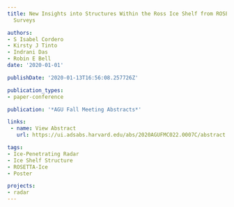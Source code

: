 ```yaml
---
title: New Insights into Structures Within the Ross Ice Shelf from ROSETTA-Ice Radar
  Surveys

authors:
- S Isabel Cordero
- Kirsty J Tinto
- Indrani Das
- Robin E Bell
date: '2020-01-01'

publishDate: '2020-01-13T16:56:08.257726Z'

publication_types:
- paper-conference

publication: '*AGU Fall Meeting Abstracts*'

links:
 - name: View Abstract
   url: https://ui.adsabs.harvard.edu/abs/2020AGUFMC022.0007C/abstract

tags:
- Ice-Penetrating Radar
- Ice Shelf Structure
- ROSETTA-Ice
- Poster

projects:
- radar
---
```

